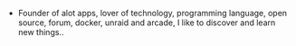 - Founder of alot apps, lover of technology, programming language, open source, forum, docker, unraid and arcade, I like to discover and learn new things..
  <br>























































































































































































































































































































